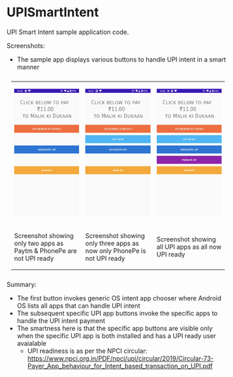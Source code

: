 # UPISmartIntent
UPI Smart Intent sample application code.

Screenshots:
- The sample app displays various buttons to handle UPI intent in a smart manner
<table style="padding:10px">
    <col width="250px" />
    <col width="250px" />
    <col width="250px" />
    <tr>
        <td><p align="center"><img src="./images/img1.png" align="center" alt="1" width = 240px ></p></td>
        <td><p align="center"><img src="./images/img2.png" align="center" alt="2" width = 240px></p></td>
        <td><p align="center"><img src="./images/img3.png" align="center" alt="3" width = 240px></p></td>
    </tr>
    <tr>
        <td><p>Screenshot showing only two apps as Paytm & PhonePe are not UPI ready</p></td>
        <td><p>Screenshot showing only three apps as now only PhonePe is not UPI ready</p></td>
        <td><p>Screenshot showing all UPI apps as all now UPI ready</p></td>
    </tr>
</table>

Summary:
- The first button invokes generic OS intent app chooser where Android OS lists all apps that can handle UPI intent
- The subsequent specific UPI app buttons invoke the specific apps to handle the UPI intent payment
- The smartness here is that the specific app buttons are visible only when the specific UPI app is both installed and has a UPI ready user avaialable
    - UPI readiness is as per the NPCI circular: https://www.npci.org.in/PDF/npci/upi/circular/2019/Circular-73-Payer_App_behaviour_for_Intent_based_transaction_on_UPI.pdf
  
